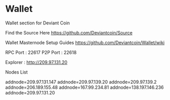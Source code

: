 # Wallet
Wallet section for Deviant Coin

Find the Source Here https://github.com/Deviantcoin/Source

Wallet Masternode Setup Guides https://github.com/Deviantcoin/Wallet/wiki

RPC Port : 22617
P2P Port : 22618

Explorer : http://209.97.131.20

Nodes List 

addnode=209.97.131.147
addnode=209.97.139.20
addnode=209.97.139.2
addnode=206.189.155.48
addnode=167.99.234.81
addnode=138.197.146.236
addnode=209.97.131.20